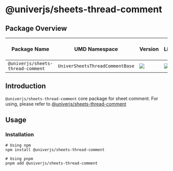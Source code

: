 # @univerjs/sheets-thread-comment

## Package Overview

| Package Name | UMD Namespace | Version | License | Downloads | Contains CSS | Contains i18n locales |
| --- | --- | --- | --- | --- | :---: | :---: |
| `@univerjs/sheets-thread-comment` | `UniverSheetsThreadCommentBase` | [![][npm-version-shield]][npm-version-link] | ![][npm-license-shield] | ![][npm-downloads-shield] | ❌ | ❌ |

## Introduction

`@univerjs/sheets-thread-comment` core package for sheet comment. For using, please refer to [@univerjs/sheets-thread-comment](../sheets-thread-comment/README.md)

## Usage

### Installation

```shell
# Using npm
npm install @univerjs/sheets-thread-comment

# Using pnpm
pnpm add @univerjs/sheets-thread-comment
```

<!-- Links -->
[npm-version-shield]: https://img.shields.io/npm/v/@univerjs/sheets-thread-comment?style=flat-square
[npm-version-link]: https://npmjs.com/package/@univerjs/sheets-thread-comment
[npm-license-shield]: https://img.shields.io/npm/l/@univerjs/sheets-thread-comment?style=flat-square
[npm-downloads-shield]: https://img.shields.io/npm/dm/@univerjs/sheets-thread-comment?style=flat-square
